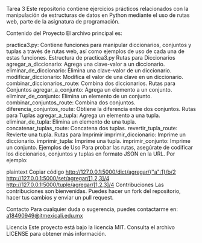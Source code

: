 Tarea 3
Este repositorio contiene ejercicios prácticos relacionados con la manipulación de estructuras de datos en Python mediante el uso de rutas web, parte de la asignatura de programación.

Contenido del Proyecto
El archivo principal es:

practica3.py: Contiene funciones para manipular diccionarios, conjuntos y tuplas a través de rutas web, así como ejemplos de uso de cada una de estas funciones.
Estructura de practica3.py
Rutas para Diccionarios
agregar_a_diccionario: Agrega una clave-valor a un diccionario.
eliminar_de_diccionario: Elimina una clave-valor de un diccionario.
modificar_diccionario: Modifica el valor de una clave en un diccionario.
combinar_diccionarios_route: Combina dos diccionarios.
Rutas para Conjuntos
agregar_a_conjunto: Agrega un elemento a un conjunto.
eliminar_de_conjunto: Elimina un elemento de un conjunto.
combinar_conjuntos_route: Combina dos conjuntos.
diferencia_conjuntos_route: Obtiene la diferencia entre dos conjuntos.
Rutas para Tuplas
agregar_a_tupla: Agrega un elemento a una tupla.
eliminar_de_tupla: Elimina un elemento de una tupla.
concatenar_tuplas_route: Concatena dos tuplas.
revertir_tupla_route: Revierte una tupla.
Rutas para Imprimir
imprimir_diccionario: Imprime un diccionario.
imprimir_tupla: Imprime una tupla.
imprimir_conjunto: Imprime un conjunto.
Ejemplos de Uso
Para probar las rutas, asegúrate de codificar los diccionarios, conjuntos y tuplas en formato JSON en la URL. Por ejemplo:

plaintext
Copiar código
http://127.0.0.1:5000/dict/agregar/{"a":1}/b/2
http://127.0.0.1:5000/set/agregar/[1,2,3]/4
http://127.0.0.1:5000/tuple/agregar/[1,2,3]/4
Contribuciones
Las contribuciones son bienvenidas. Puedes hacer un fork del repositorio, hacer tus cambios y enviar un pull request.

Contacto
Para cualquier duda o sugerencia, puedes contactarme en: a18490949@itmexicali.edu.mx

Licencia
Este proyecto está bajo la licencia MIT. Consulta el archivo LICENSE para obtener más información.
